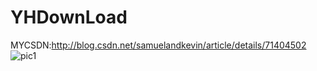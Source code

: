 # YHDownLoad </br>
MYCSDN:http://blog.csdn.net/samuelandkevin/article/details/71404502 </br>
<img src="http://img.blog.csdn.net/20170508112619587?watermark/2/text/aHR0cDovL2Jsb2cuY3Nkbi5uZXQvc2FtdWVsYW5ka2V2aW4=/font/5a6L5L2T/fontsize/400/fill/I0JBQkFCMA==/dissolve/70/gravity/Center" alt="pic1" />
